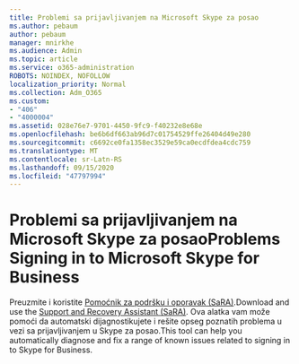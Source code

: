 ```yaml
---
title: Problemi sa prijavljivanjem na Microsoft Skype za posao
ms.author: pebaum
author: pebaum
manager: mnirkhe
ms.audience: Admin
ms.topic: article
ms.service: o365-administration
ROBOTS: NOINDEX, NOFOLLOW
localization_priority: Normal
ms.collection: Adm_O365
ms.custom:
- "406"
- "4000004"
ms.assetid: 028e76e7-9701-4450-9fc9-f40232e8e68e
ms.openlocfilehash: be6b6df663ab96d7c01754529ffe26404d49e280
ms.sourcegitcommit: c6692ce0fa1358ec3529e59ca0ecdfdea4cdc759
ms.translationtype: MT
ms.contentlocale: sr-Latn-RS
ms.lasthandoff: 09/15/2020
ms.locfileid: "47797994"
---
```

# <a name="problems-signing-in-to-microsoft-skype-for-business"></a><span data-ttu-id="c6ffb-102">Problemi sa prijavljivanjem na Microsoft Skype za posao</span><span class="sxs-lookup"><span data-stu-id="c6ffb-102">Problems Signing in to Microsoft Skype for Business</span></span>

<span data-ttu-id="c6ffb-103">Preuzmite i koristite [Pomoćnik za podršku i oporavak (SaRA)](https://aka.ms/SaRA-SkypeForBusinessSignIn).</span><span class="sxs-lookup"><span data-stu-id="c6ffb-103">Download and use the [Support and Recovery Assistant (SaRA)](https://aka.ms/SaRA-SkypeForBusinessSignIn).</span></span>
<span data-ttu-id="c6ffb-104">Ova alatka vam može pomoći da automatski dijagnostikujete i rešite opseg poznatih problema u vezi sa prijavljivanjem u Skype za posao.</span><span class="sxs-lookup"><span data-stu-id="c6ffb-104">This tool can help you automatically diagnose and fix a range of known issues related to signing in to Skype for Business.</span></span>
